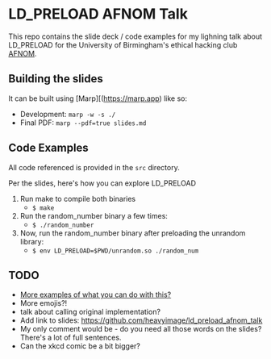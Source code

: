 # LD_PRELOAD AFNOM Talk
This repo contains the slide deck / code examples for my lighning talk about LD_PRELOAD for the University of Birmingham's ethical hacking club [AFNOM](https://afnom.net).

## Building the slides
It can be built using [Marp][(https://marp.app) like so:
* Development: `marp -w -s ./`
* Final PDF: `marp --pdf=true slides.md`

## Code Examples
All code referenced is provided in the `src` directory.

Per the slides, here's how you can explore LD_PRELOAD

1. Run make to compile both binaries
    * `$ make`
2. Run the random_number binary a few times:
    * `$ ./random_number`
3. Now, run the random_number binary after preloading the unrandom library:
    * `$ env LD_PRELOAD=$PWD/unrandom.so ./random_num`

## TODO
* [More examples of what you can do with this?](https://rafalcieslak.wordpress.com/2013/04/02/dynamic-linker-tricks-using-ld_preload-to-cheat-inject-features-and-investigate-programs/)
* More emojis?!
* talk about calling original implementation?
* Add link to slides: <https://github.com/heavyimage/ld_preload_afnom_talk>
* My only comment would be - do you need all those words on the slides? There's a lot of full sentences.
* Can the xkcd comic be a bit bigger?
